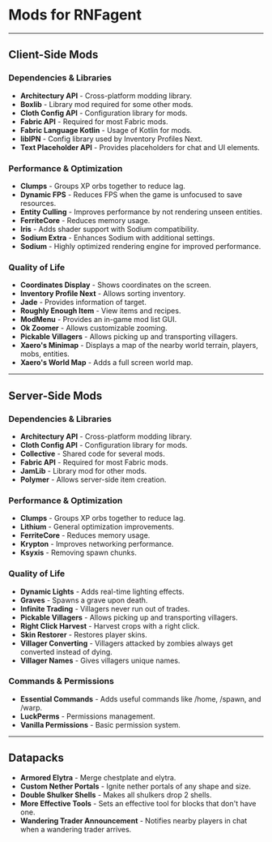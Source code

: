 # Mods for RNFagent

---

## Client-Side Mods

### Dependencies & Libraries
- **Architectury API** - Cross-platform modding library.
- **Boxlib** - Library mod required for some other mods.
- **Cloth Config API** - Configuration library for mods.
- **Fabric API** - Required for most Fabric mods.
- **Fabric Language Kotlin** - Usage of Kotlin for mods.
- **libIPN** - Config library used by Inventory Profiles Next.
- **Text Placeholder API** - Provides placeholders for chat and UI elements.

### Performance & Optimization
- **Clumps** - Groups XP orbs together to reduce lag.
- **Dynamic FPS** - Reduces FPS when the game is unfocused to save resources.
- **Entity Culling** - Improves performance by not rendering unseen entities.
- **FerriteCore** - Reduces memory usage.
- **Iris** - Adds shader support with Sodium compatibility.
- **Sodium Extra** - Enhances Sodium with additional settings.
- **Sodium** - Highly optimized rendering engine for improved performance.

### Quality of Life
- **Coordinates Display** - Shows coordinates on the screen.
- **Inventory Profile Next** - Allows sorting inventory.
- **Jade** - Provides information of target.
- **Roughly Enough Item** - View items and recipes.
- **ModMenu** - Provides an in-game mod list GUI.
- **Ok Zoomer** - Allows customizable zooming.
- **Pickable Villagers** - Allows picking up and transporting villagers.
- **Xaero's Minimap** - Displays a map of the nearby world terrain, players, mobs, entities.
- **Xaero's World Map** - Adds a full screen world map.

---

## Server-Side Mods

### Dependencies & Libraries
- **Architectury API** - Cross-platform modding library.
- **Cloth Config API** - Configuration library for mods.
- **Collective** - Shared code for several mods.
- **Fabric API** - Required for most Fabric mods.
- **JamLib** - Library mod for other mods.
- **Polymer** - Allows server-side item creation.

### Performance & Optimization
- **Clumps** - Groups XP orbs together to reduce lag.
- **Lithium** - General optimization improvements.
- **FerriteCore** - Reduces memory usage.
- **Krypton** - Improves networking performance.
- **Ksyxis** - Removing spawn chunks. 

### Quality of Life
- **Dynamic Lights** - Adds real-time lighting effects.
- **Graves** - Spawns a grave upon death.
- **Infinite Trading** - Villagers never run out of trades.
- **Pickable Villagers** - Allows picking up and transporting villagers.
- **Right Click Harvest** - Harvest crops with a right click.
- **Skin Restorer** - Restores player skins.
- **Villager Converting** - Villagers attacked by zombies always get converted instead of dying.
- **Villager Names** - Gives villagers unique names.

### Commands & Permissions
- **Essential Commands** - Adds useful commands like /home, /spawn, and /warp. 
- **LuckPerms** - Permissions management.
- **Vanilla Permissions** - Basic permission system.

---

## Datapacks
- **Armored Elytra** - Merge chestplate and elytra.
- **Custom Nether Portals** - Ignite nether portals of any shape and size.
- **Double Shulker Shells** - Makes all shulkers drop 2 shells.
- **More Effective Tools** - Sets an effective tool for blocks that don't have one.
- **Wandering Trader Announcement** - Notifies nearby players in chat when a wandering trader arrives.